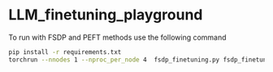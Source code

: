 # LLM_finetuning_playground

To run with FSDP and PEFT methods use the following command

```bash
pip install -r requirements.txt
torchrun --nnodes 1 --nproc_per_node 4  fsdp_finetuning.py fsdp_finetuning.py --enable_fsdp --use_peft --peft_method lora
```